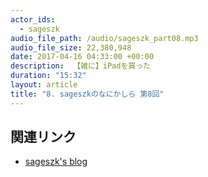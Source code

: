 ```yaml
---
actor_ids: 
  - sageszk
audio_file_path: /audio/sageszk_part08.mp3
audio_file_size: 22,380,948
date: 2017-04-16 04:33:00 +00:00
description:  【雑に】iPadを買った
duration: "15:32"
layout: article
title: "8. sageszkのなにかしら 第8回"
---
```


## 関連リンク

- [sageszk's blog](http://sageszk.hatenablog.com/entry/2017/04/16/180000)
